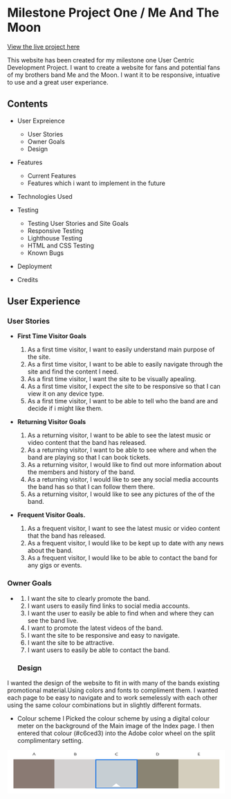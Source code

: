 # Milestone Project One /  Me And The Moon

[View the live project here](https://matthewelstone.github.io/MeAndTheMoon/index.html)

This website has been created for my milestone one User Centric Development Project.
I want to create a website for fans and potential fans of my brothers band Me and the Moon. I want it to be responsive, intuative to use and a great user experiance. 

## Contents

- User Expreience

  - User Stories
  - Owner Goals
  - Design

- Features
   
  - Current Features
  - Features which i want to implement in the future

- Technologies Used

- Testing
  - Testing User Stories and Site Goals
  - Responsive Testing 
  - Lighthouse Testing
  - HTML and CSS Testing
  - Known Bugs

- Deployment

- Credits

## User Experience 

### User Stories

- **First Time Visitor Goals**
  1. As a first time visitor, I want to easily understand main purpose of the site.
  2. As a first time visitor, I want to be able to easily navigate through the site and find the content I need.
  3. As a first time visitor, I want the site to be visually apealing.
  4. As a first time visitor, I expect the site to be responsive so that I can view it on any device type. 
  5. As a first time visitor, I want to be able to tell who the band are and decide if i might like them. 

- **Returning Visitor Goals**
  1. As a returning visitor, I want to be able to see the latest music or video content that the band has released.
  2. As a returning visitor, I want to be able to see where and when the band are playing so that I can book tickets.
  3. As a returning visitor, I would like to find out more information about the members and history of the band. 
  4. As a returning visitor, I would like to see any social media accounts the band has so that I can follow them there. 
  5. As a returning visitor, I would like to see any pictures of the of the band. 
- **Frequent Visitor Goals.**
  1. As a frequent visitor, I want to see the latest music or video content that the band has released. 
  2. As a frequent visitor, I would like to be kept up to date with any news about the band.
  3. As a frequent visitor, I would like to be able to contact the band for any gigs or events.

### Owner Goals
- 
  1. I want the site to clearly promote the band.
  2. I want users to easily find links to social media accounts.
  3. I want the user to easily be able to find when and where they can see the band live.
  4. I want to promote the latest videos of the band. 
  5. I want the site to be responsive and easy to navigate. 
  6. I want the site to be attractive.
  7. I want users to easily be able to contact the band. 

  ### Design

I wanted the design of the website to fit in with many of the bands existing promotional material.Using colors and fonts to compliment them. I wanted each page to be easy to navigate and to work semelessly with each other using the same colour combinations but in slightly different formats. 

-  Colour scheme
I Picked the colour scheme by using a digital colour meter on the background of the Main image of the Index page.  I then entered that colour (#c6ced3) into the Adobe color wheel on the split complimentary setting. 

<img src="assets/readmeimages/Colour-Palette.png" width="600" height="100">






